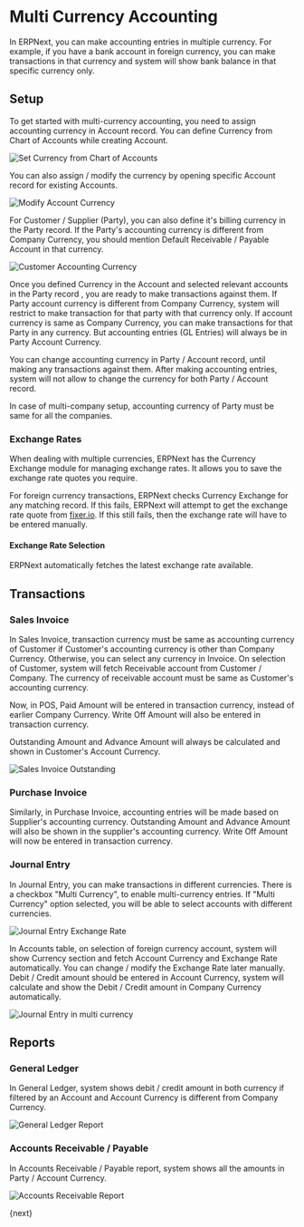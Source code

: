 # Multi Currency Accounting

In ERPNext, you can make accounting entries in multiple currency. For example, if you have a bank account in foreign currency, you can make transactions in that currency and system will show bank balance in that specific currency only.

## Setup

To get started with multi-currency accounting, you need to assign accounting currency in Account record. You can define Currency from Chart of Accounts while creating Account.

<img class="screenshot" alt="Set Currency from Chart of Accounts"  	src="{{docs_base_url}}/assets/img/accounts/multi-currency/chart-of-accounts.png">

You can also assign / modify the currency by opening specific Account record for existing Accounts.

<img class="screenshot" alt="Modify Account Currency"  	src="{{docs_base_url}}/assets/img/accounts/multi-currency/account.png">

For Customer / Supplier (Party), you can also define it's billing currency in the Party record. If the Party's accounting currency is different from Company Currency, you should mention Default Receivable / Payable Account in that currency.

<img class="screenshot" alt="Customer Accounting Currency"  	src="{{docs_base_url}}/assets/img/accounts/multi-currency/customer.png">


Once you defined Currency in the Account and selected relevant accounts in the Party record , you are ready to make transactions against them. If Party account currency is different from Company Currency, system will restrict to make transaction for that party with that currency only. If account currency is same as Company Currency, you can make transactions for that Party in any currency. But accounting entries (GL Entries) will always be in Party Account Currency.

You can change accounting currency in Party / Account record, until making any transactions against them. After making accounting entries, system will not allow to change the currency for both Party / Account record.

In case of multi-company setup, accounting currency of Party must be same for all the companies.

### Exchange Rates
When dealing with multiple currencies, ERPNext has the Currency Exchange module for managing exchange rates. It allows you to save the exchange rate quotes you require. 

For foreign currency transactions, ERPNext checks Currency Exchange for any matching record. If this fails, ERPNext will attempt to get the exchange rate quote from [fixer.io](http://fixer.io). If this still fails, then the exchange rate will have to be entered manually.

#### Exchange Rate Selection
ERPNext automatically fetches the latest exchange rate available.


## Transactions

### Sales Invoice

In Sales Invoice, transaction currency must be same as accounting currency of Customer if Customer's accounting currency is other than Company Currency. Otherwise, you can select any currency in Invoice. On selection of Customer, system will fetch Receivable account from Customer / Company. The currency of receivable account must be same as Customer's accounting currency.

Now, in POS, Paid Amount will be entered in transaction currency, instead of earlier Company Currency. Write Off Amount will also be entered in transaction currency.

Outstanding Amount and Advance Amount will always be calculated and shown in Customer's Account Currency.

<img class="screenshot" alt="Sales Invoice Outstanding"  	src="{{docs_base_url}}/assets/img/accounts/multi-currency/sales-invoice.png">

### Purchase Invoice

Similarly, in Purchase Invoice, accounting entries will be made based on Supplier's accounting currency. Outstanding Amount and Advance Amount will also be shown in the supplier's accounting currency. Write Off Amount will now be entered in transaction currency.

### Journal Entry

In Journal Entry, you can make transactions in different currencies. There is a checkbox "Multi Currency", to enable multi-currency entries. If "Multi Currency" option selected, you will be able to select accounts with different currencies.

<img class="screenshot" alt="Journal Entry Exchange Rate"  	src="{{docs_base_url}}/assets/img/accounts/multi-currency/journal-entry-multi-currency.png">

 
In Accounts table, on selection of foreign currency account, system will show Currency section and fetch Account Currency and Exchange Rate automatically. You can change / modify the Exchange Rate later manually. Debit / Credit amount should be entered in Account Currency, system will calculate and show the Debit / Credit amount in Company Currency automatically.

<img class="screenshot" alt="Journal Entry in multi currency"  	src="{{docs_base_url}}/assets/img/accounts/multi-currency/journal-entry-row.png">

## Reports

### General Ledger

In General Ledger, system shows debit / credit amount in both currency if filtered by an Account and Account Currency is different from Company Currency.

<img class="screenshot" alt="General Ledger Report"  	src="{{docs_base_url}}/assets/img/accounts/multi-currency/general-ledger.png">

### Accounts Receivable / Payable

In Accounts Receivable / Payable report, system shows all the amounts in Party / Account Currency.

<img class="screenshot" alt="Accounts Receivable Report"  	src="{{docs_base_url}}/assets/img/accounts/multi-currency/accounts-receivable.png">

{next}
